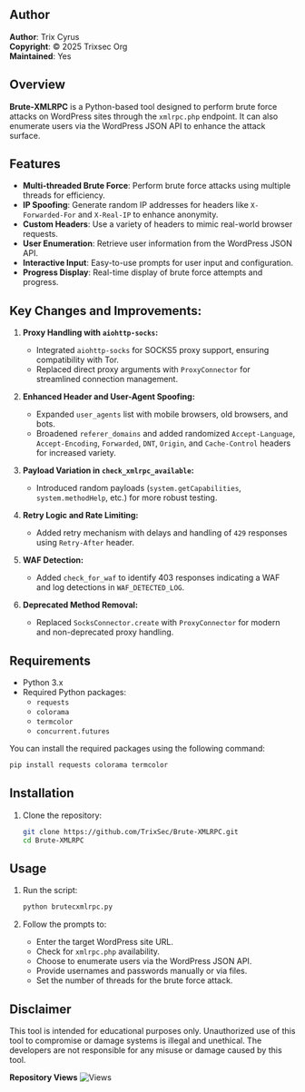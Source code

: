 ## Author
**Author**: Trix Cyrus  
**Copyright**: © 2025 Trixsec Org   
**Maintained**: Yes 

## Overview
**Brute-XMLRPC** is a Python-based tool designed to perform brute force attacks on WordPress sites through the `xmlrpc.php` endpoint. It can also enumerate users via the WordPress JSON API to enhance the attack surface.

## Features
- **Multi-threaded Brute Force**: Perform brute force attacks using multiple threads for efficiency.
- **IP Spoofing**: Generate random IP addresses for headers like `X-Forwarded-For` and `X-Real-IP` to enhance anonymity.
- **Custom Headers**: Use a variety of headers to mimic real-world browser requests.
- **User Enumeration**: Retrieve user information from the WordPress JSON API.
- **Interactive Input**: Easy-to-use prompts for user input and configuration.
- **Progress Display**: Real-time display of brute force attempts and progress.

## **Key Changes and Improvements:**  

1. **Proxy Handling with `aiohttp-socks`:**  
   - Integrated `aiohttp-socks` for SOCKS5 proxy support, ensuring compatibility with Tor.  
   - Replaced direct proxy arguments with `ProxyConnector` for streamlined connection management.  

2. **Enhanced Header and User-Agent Spoofing:**  
   - Expanded `user_agents` list with mobile browsers, old browsers, and bots.  
   - Broadened `referer_domains` and added randomized `Accept-Language`, `Accept-Encoding`, `Forwarded`, `DNT`, `Origin`, and `Cache-Control` headers for increased variety.  

3. **Payload Variation in `check_xmlrpc_available`:**  
   - Introduced random payloads (`system.getCapabilities`, `system.methodHelp`, etc.) for more robust testing.  

4. **Retry Logic and Rate Limiting:**  
   - Added retry mechanism with delays and handling of `429` responses using `Retry-After` header.  

5. **WAF Detection:**  
   - Added `check_for_waf` to identify 403 responses indicating a WAF and log detections in `WAF_DETECTED_LOG`.  

6. **Deprecated Method Removal:**  
   - Replaced `SocksConnector.create` with `ProxyConnector` for modern and non-deprecated proxy handling.  

## Requirements
- Python 3.x
- Required Python packages:
  - `requests`
  - `colorama`
  - `termcolor`
  - `concurrent.futures`

You can install the required packages using the following command:
```bash
pip install requests colorama termcolor
```

## Installation
1. Clone the repository:
    ```bash
    git clone https://github.com/TrixSec/Brute-XMLRPC.git
    cd Brute-XMLRPC
    ```

## Usage
1. Run the script:
    ```bash
    python brutecxmlrpc.py
    ```

2. Follow the prompts to:
   - Enter the target WordPress site URL.
   - Check for `xmlrpc.php` availability.
   - Choose to enumerate users via the WordPress JSON API.
   - Provide usernames and passwords manually or via files.
   - Set the number of threads for the brute force attack.


## Disclaimer
This tool is intended for educational purposes only. Unauthorized use of this tool to compromise or damage systems is illegal and unethical. The developers are not responsible for any misuse or damage caused by this tool.

**Repository Views** ![Views](https://profile-counter.glitch.me/Brutexmlrpc/count.svg)
